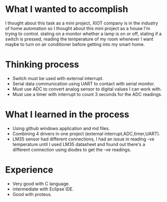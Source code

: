 # What I wanted to accomplish
I thought about this task as a mini project, XIOT company is in the industry of home automation so I thought about this mini project as a house I'm trying to control. stating on a monitor whether a lamp is on or off, stating if a switch is pressed, reading the temperature of my room whenever I want maybe to turn on air conditioner before getting into my smart home.

# Thinking process
* Switch must be used with external interrupt.
* Serial data communication using UART to contact with serial monitor.
* Must use ADC to convert analog sensor to digital values I can work with.
* Must use a timer with interrupt to count 3 seconds for the ADC readings.

# What I learned in the process
* Using github windows application and md files.
* Combining 4 drivers in one project (external interrupt,ADC,timer,UART).
* LM35 sensor had different connections, I had an issue in reading -ve temperature until I used LM35 datasheet and found out there's a different connection using diodes to get the -ve readings.

# Experience
* Very good with C language.
* intermediate with Eclipse IDE.
* Good with proteus.
